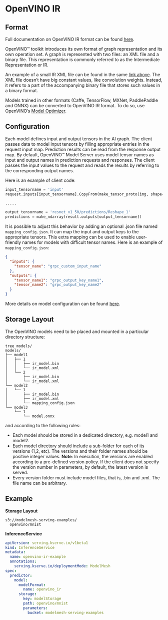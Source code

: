 # OpenVINO IR

## Format

Full documentation on OpenVINO IR format can be found [here](https://docs.openvino.ai/2022.1/openvino_docs_MO_DG_IR_and_opsets.html#intermediate-representation-used-in-openvino).

OpenVINO™ toolkit introduces its own format of graph representation and its own operation set. A graph is represented with two files: an XML file and a binary file. This representation is commonly referred to as the Intermediate Representation or IR.

An example of a small IR XML file can be found in the same [link above](https://docs.openvino.ai/2022.1/openvino_docs_MO_DG_IR_and_opsets.html#intermediate-representation-used-in-openvino). The XML file doesn’t have big constant values, like convolution weights. Instead, it refers to a part of the accompanying binary file that stores such values in a binary format.

Models trained in other formats (Caffe, TensorFlow, MXNet, PaddlePaddle and ONNX) can be converted to OpenVINO IR format. To do so, use OpenVINO’s [Model Optimizer](https://docs.openvino.ai/2022.1/openvino_docs_MO_DG_Deep_Learning_Model_Optimizer_DevGuide.html).

## Configuration

Each model defines input and output tensors in the AI graph. The client passes data to model input tensors by filling appropriate entries in the request input map. Prediction results can be read from the response output map. By default, OpenVINO™ Model Server uses model tensor names as input and output names in prediction requests and responses. The client passes the input values to the request and reads the results by referring to the corresponding output names.

Here is an example of client code:

```python
input_tensorname = 'input'
request.inputs[input_tensorname].CopyFrom(make_tensor_proto(img, shape=(1, 3, 224, 224)))

.....

output_tensorname = 'resnet_v1_50/predictions/Reshape_1'
predictions = make_ndarray(result.outputs[output_tensorname])
```

It is possible to adjust this behavior by adding an optional .json file named `mapping_config.json`. It can map the input and output keys to the appropriate tensors. This extra mapping can be used to enable user-friendly names for models with difficult tensor names. Here is an example of `mapping_config.json`:

```json
{
  "inputs": {
    "tensor_name": "grpc_custom_input_name"
  },
  "outputs": {
    "tensor_name1": "grpc_output_key_name1",
    "tensor_name2": "grpc_output_key_name2"
  }
}
```

More details on model configuration can be found [here](https://docs.openvino.ai/latest/ovms_docs_models_repository.html#doxid-ovms-docs-models-repository).

## Storage Layout

The OpenVINO models need to be placed and mounted in a particular directory structure:

```
tree models/
models/
├── model1
│   ├── 1
│   │   ├── ir_model.bin
│   │   └── ir_model.xml
│   └── 2
│       ├── ir_model.bin
│       └── ir_model.xml
└── model2
│   └── 1
│       ├── ir_model.bin
│       ├── ir_model.xml
│       └── mapping_config.json
└── model3
    └── 1
        └── model.onnx
```

and according to the following rules:

- Each model should be stored in a dedicated directory, e.g. model1 and model2.
- Each model directory should include a sub-folder for each of its versions (1,2, etc). The versions and their folder names should be positive integer values.
  **Note**: In execution, the versions are enabled according to a pre-defined version policy. If the client does not specify the version number in parameters, by default, the latest version is served.
- Every version folder must include model files, that is, .bin and .xml. The file name can be arbitrary.

## Example

**Storage Layout**

```
s3://modelmesh-serving-examples/
  openvino/mnist
```

**InferenceService**

```yaml
apiVersion: serving.kserve.io/v1beta1
kind: InferenceService
metadata:
  name: openvino-ir-example
  annotations:
    serving.kserve.io/deploymentMode: ModelMesh
spec:
  predictor:
    model:
      modelFormat:
        name: openvino_ir
      storage:
        key: modelStorage
        path: openvino/mnist
        parameters:
          bucket: modelmesh-serving-examples
```
